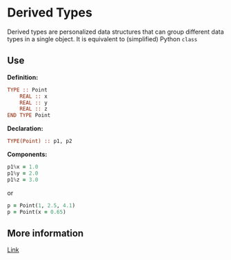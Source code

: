 # Derived Types
Derived types are personalized data structures that can group different data types in a single object. It is equivalent to (simplified) Python `class`

## Use
**Definition:**
```fortran
TYPE :: Point
    REAL :: x
    REAL :: y
    REAL :: z
END TYPE Point
```

**Declaration:**
```fortran
TYPE(Point) :: p1, p2
```

**Components:**
```fortran
p1%x = 1.0
p1%y = 2.0
p1%z = 3.0
```

or

```fortran
p = Point(1, 2.5, 4.1)
p = Point(x = 0.65)
```

## More information
[Link](https://fortran-lang.org/en/learn/quickstart/derived_types/)